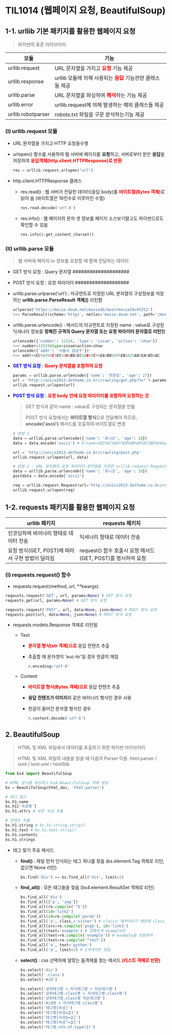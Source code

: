 # TIL1014 (웹페이지 요청, BeautifulSoup)

## 1-1. urllib 기본 패키지를 활용한 웹페이지 요청

> 파이썬의 표준 라이브러리

| 모듈               | 기능                                                         |
| ------------------ | ------------------------------------------------------------ |
| urllib.request     | URL 문자열을 가지고 <span style="color:red;">**요청**</span> 기능 제공 |
| urllib.response    | urllib 모듈에 의해 사용되는 <span style="color:red;">**응답**</span> 기능관련 클래스들 제공 |
| urllib.parse       | URL 문자열을 파싱하여 <span style="color:red;">**해석**</span>하는 기능 제공 |
| urllib.error       | urllib.request에 의해 발생하는 예외 클래스들 제공            |
| urllib.robotparser | robots.txt 파일을 구문 분석하는기능 제공                     |

### (I) urllib.request 모듈

- URL 문자열을 가지고 HTTP 요청을수행

- urlopen() 함수를 사용하여 웹 서버에 페이지를 **요청**하고, 서버로부터 받은 **응답**을 저장하여 <span style="color:red;">**응답객체(http.client.HTTPResponse)로 반환**</span>

  ```python
  res = urllib.request.urlopen("url")
  ```

- http.client.HTTPResponse 클래스

  - res.read() : 웹 서버가 전달한 데이터(응답 body)를 <span style="color:red;">**바이트열(Bytes 객체)**</span>로 읽어 옴 (바이트열은 16진수로 이루어진 수열)

    ```python
    res.read.decode('utf-8')
    ```

  - res.info() : 웹 페이지의 문자 셋 정보를 페이지 소스보기말고도 파이썬으로도 확인할 수 있음

    ```python
    res.info().get_content_charset()
    ```



### (II) urllib.parse 모듈

> 웹 서버에 페이지 or 정보를 요청할 때 함께 전달하는 데이터

- GET 방식 요청 : Query 문자열 ####################

- POST 방식 요청 : 요청 파라미터 ###################

- urllib.parse.urlparse('url') : 아규먼트로 지정된 URL 문자열의 구성정보를 저장하는 **urllib.parse.ParseResult 객체**를 리턴함 

  ```python
  urlparse('https://movie.daum.net/moviedb/main?movieId=93252')
  >>> ParseResult(scheme='https', netloc='movie.daum.net', path='/moviedb/main', params='', query='movieId=93252', fragment='')
  ```

- urllib.parse.urlencode() : 메서드의 아규먼트로 지정된 name : value로 구성된 딕셔너리 정보를 **정해진 규격의 Query 문자열 또는 요청 파라미터 문자열로 리턴**함

  ```python
  urlencode({'number': 12524, 'type': 'issue', 'action': 'show'})
  >>> number=12524&type=issue&action=show
  urlencode({'addr': '서울시 강남구'})
  >>> addr=%EC%84%9C%EC%9A%B8%EC%8B%9C+%EA%B0%95%EB%82%A8%EA%B5%AC
  ```

- <span style="color:blue;">**GET 방식 요청**</span> : <span style="color:red;">**Query 문자열을 포함하여 요청**</span>

  ```python
  params = urllib.parse.urlencode({'name': '최현호', 'age': 27})
  url = "http://unico2013.dothome.co.kr/crawling/get.php?%s" % params
  urllib.request.urlopen(url)
  ```

- <span style="color:blue;">**POST 방식 요청**</span> : <span style="color:red;">**요청 body 안에 요청 파라미터를 포함하여 요청하는 것**</span>

  > GET 방식과 같이 name : value로 구성되는 문자열을 만듦
  >
  > POST 방식 요청에서는 **바이트열 형식**으로 전달해야 하므로, **encode('ascii')** 메서드를 호출하여 바이트열로 변경

  ```python
  # 방법 1
  data = urllib.parse.urlencode({'name': '유니코', 'age': 10})
  data = data.encode('ascii') # b'name=%EC%9C%A0+%EB%8B%88%EC%BD%94&age=10'
  
  url = 'http://unico2013.dothome.co.kr/crawling/post.php'
  urllib.request.urlopen(url, data)
  
  # 방법 2 : URL 문자열과 요청 파라미터 문자열을 지정한 urllib.request.Request 객체 생성
  data = urllib.parse.urlencode({'name': '유니코', 'age': 10})
  postdata = data.encode('ascii')
  
  req = urllib.request.Request(url='http://unico2013.dothome.co.kr/crawling/post.php', data = postdata)
  urllib.request.urlopen(req)
  ```



## 1-2. requests 패키지를 활용한 웹페이지 요청

| urllib 패키지                                    | requests 패키지                                              |
| ------------------------------------------------ | ------------------------------------------------------------ |
| 인코딩하여 바이너리 형태로 데이터 전송           | 딕셔너리 형태로 데이터 전송                                  |
| 요청 방식(GET, POST)에 따라서 구현 방법이 달라짐 | request() 함수 호출시 요청 메서드(GET, POST)를 명시하여 요청 |

### (I) requests.request() 함수

- requests.request(method, url, **kwargs)

```python
reqeusts.request('GET', url, params=None) # GET 방식 요청
requests.get(url, params=None) # GET 방식 요청

reqeusts.request('POST', url, data=None, json=None) # POST 방식 요청
requests.post(url, data=None, json=None) # POST 방식 요청
```



- requests.models.Response 객체로 리턴됨

  - Text

    - <span style="color:red;">**문자열 형식(str 객체)으로**</span> 응답 컨텐츠 추출

    - 추출할 때 문자셋이 'euc-kr'일 경우 한글이 깨짐

      ```python
      r.encoding='utf-8'
      ```

  - Content

    - <span style="color:red;">**바이트열 형식(Bytes 객체)으로**</span> 응답 컨텐츠 추출

    - **응답 컨텐츠가 이미지**와 같은 바이너리 형식인 경우 사용

    - 한글이 들어간 문자열 형식인 경우

      ```python
      r.content.decode('utf-8')
      ```



## 2. BeautifulSoup

> HTML 및 XML 파일에서 데이터를 추출하기 위한 파이썬 라이브러리
>
> HTML 및 XML 파일의 내용을 읽을 때 다음의 Parser 이용. html.parser / lxml / lxml-xml / html5lib

```python
from bs4 import BeautifulSoup

# HTML 문서를 파싱하고 bs4.BeautifulSoup 객체 생성
bs = BeautifulSoup(html_doc, 'html.parser')

# 태그 접근
bs.h1.name
bs.h1['속성명']
bs.h1.attrs # 모든 속성 추출

# 컨텐츠 추출
bs.h1.string # bs.h1.string.strip()
bs.h1.text # bs.h1.text.strip()
bs.h1.contents
bs.h1.strings
```



- 태그 찾기 주요 메서드

  - **find()** : 제일 먼저 인식되는 태그 하나를 찾음 (bs.element.Tag 객체로 리턴, 없으면 None 리턴)

    ```python
    bs.find('div') == bs.find_all('div', limit=1)
    ```

  - **find_all()** : 모든 태그들을 찾음 (bs4.element.ResultSet 객체로 리턴)

    ```python
    bs.find_all('div')
    bs.find_all(['p', 'img'])
    bs.find_all(re.compile('^b'))
    bs.find_all(id='link2')
    bs.find_all(id=re.compile('para$'))
    bs.find_all('a', class_='sister') # class는 예약어이기 때문에 class_ 사용
    bs.find_all(src=re.compile('png$'), id='link1')
    bs.find_all(text='example') # 정확하게 example만
    bs.find_all(text=re.compile('example')) # example을 포함하여
    bs.find_all(text=re.compile('^test'))
    bs.find_all('a', text='python')
    bs.find_all('a', limit=2) # 2개까지만 찾음
    ```

  - **select()** : css 선택자에 알맞는 돔객체를 찾는 메서드 <span style="color:red;">**(리스트 객체로 반환)**</span>

    ```python
    bs.select('div')
    bs.select('.class')
    bs.select('#id')
    
    bs.select('상위태그명 > 자식태그명 > 자손태그명')
    bs.select('상위태그명.class명 > 자식태그명.class명')
    bs.select('상위태그명.class명 자손태그명')
    bs.select('#id명 > 자식태그명.class명')
    bs.select('태그명[속성]')
    bs.select('태그명[속성=값]')
    bs.select('태그명[속성$=값]')
    bs.select('태그명[속성^=값]')
    bs.select('태그명:nth-of-type(3)')
    ```

    